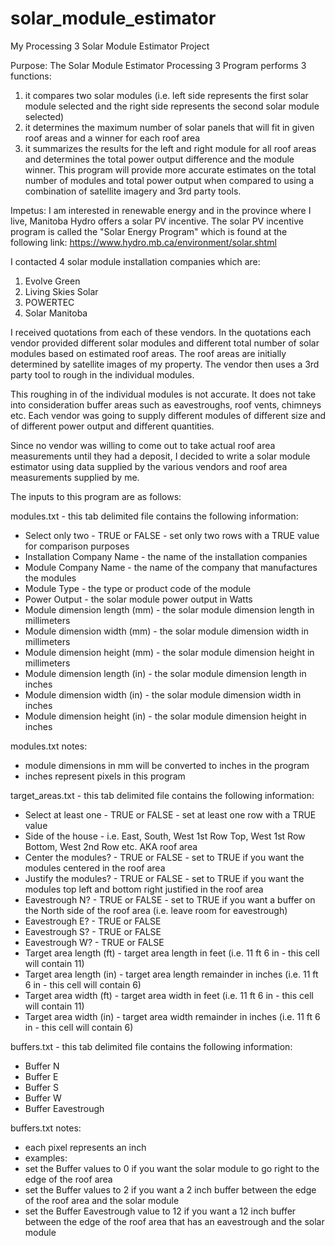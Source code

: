 # solar_module_estimator
My Processing 3 Solar Module Estimator Project

Purpose: The Solar Module Estimator Processing 3 Program performs 3 functions:
1. it compares two solar modules (i.e. left side represents the first solar module selected and the right side represents the second solar module selected)
2. it determines the maximum number of solar panels that will fit in given roof areas and a winner for each roof area
3. it summarizes the results for the left and right module for all roof areas and determines the total power output difference and the module winner.
This program will provide more accurate estimates on the total number of modules and total power output when compared to using a combination of satellite imagery and 3rd party tools.

Impetus: I am interested in renewable energy and in the province where I live, Manitoba Hydro offers a solar PV incentive. 
The solar PV incentive program is called the "Solar Energy Program" which is found at the following link: https://www.hydro.mb.ca/environment/solar.shtml

I contacted 4 solar module installation companies which are:
1. Evolve Green
2. Living Skies Solar
3. POWERTEC
4. Solar Manitoba

I received quotations from each of these vendors.
In the quotations each vendor provided different solar modules and different total number of solar modules based on estimated roof areas.
The roof areas are initially determined by satellite images of my property.
The vendor then uses a 3rd party tool to rough in the individual modules.

This roughing in of the individual modules is not accurate. It does not take into consideration buffer areas such as eavestroughs, roof vents, chimneys etc. 
Each vendor was going to supply different modules of different size and of different power output and different quantities.

Since no vendor was willing to come out to take actual roof area measurements until they had a deposit, 
I decided to write a solar module estimator using data supplied by the various vendors and roof area measurements supplied by me.

The inputs to this program are as follows:

modules.txt - this tab delimited file contains the following information:
- Select only two - TRUE or FALSE - set only two rows with a TRUE value for comparison purposes
- Installation Company Name - the name of the installation companies
- Module Company Name - the name of the company that manufactures the modules
- Module Type - the type or product code of the module
- Power Output - the solar module power output in Watts 
- Module dimension length (mm) - the solar module dimension length in millimeters
- Module dimension width (mm) - the solar module dimension width in millimeters
- Module dimension height (mm) - the solar module dimension height in millimeters
- Module dimension length (in) - the solar module dimension length in inches
- Module dimension width (in) - the solar module dimension width in inches
- Module dimension height (in) - the solar module dimension height in inches

modules.txt notes:
- module dimensions in mm will be converted to inches in the program
- inches represent pixels in this program

target_areas.txt - this tab delimited file contains the following information:
- Select at least one - TRUE or FALSE - set at least one row with a TRUE value
- Side of the house - i.e. East, South, West 1st Row Top, West 1st Row Bottom, West 2nd Row etc. AKA roof area
- Center the modules? - TRUE or FALSE - set to TRUE if you want the modules centered in the roof area
- Justify the modules? - TRUE or FALSE - set to TRUE if you want the modules top left and bottom right justified in the roof area
- Eavestrough N? - TRUE or FALSE - set to TRUE if you want a buffer on the North side of the roof area (i.e. leave room for eavestrough)
- Eavestrough E? - TRUE or FALSE
- Eavestrough S? - TRUE or FALSE
- Eavestrough W? - TRUE or FALSE
- Target area length (ft) - target area length in feet (i.e. 11 ft 6 in - this cell will contain 11)
- Target area length (in) - target area length remainder in inches (i.e. 11 ft 6 in - this cell will contain 6)
- Target area width (ft) - target area width in feet (i.e. 11 ft 6 in - this cell will contain 11)
- Target area width (in) - target area width remainder in inches (i.e. 11 ft 6 in - this cell will contain 6)

buffers.txt - this tab delimited file contains the following information:
- Buffer N
- Buffer E
- Buffer S
- Buffer W
- Buffer Eavestrough

buffers.txt notes:
- each pixel represents an inch
- examples:
- set the Buffer values to 0 if you want the solar module to go right to the edge of the roof area
- set the Buffer values to 2 if you want a 2 inch buffer between the edge of the roof area and the solar module
- set the Buffer Eavestrough value to 12 if you want a 12 inch buffer between the edge of the roof area that has an eavestrough and the solar module

